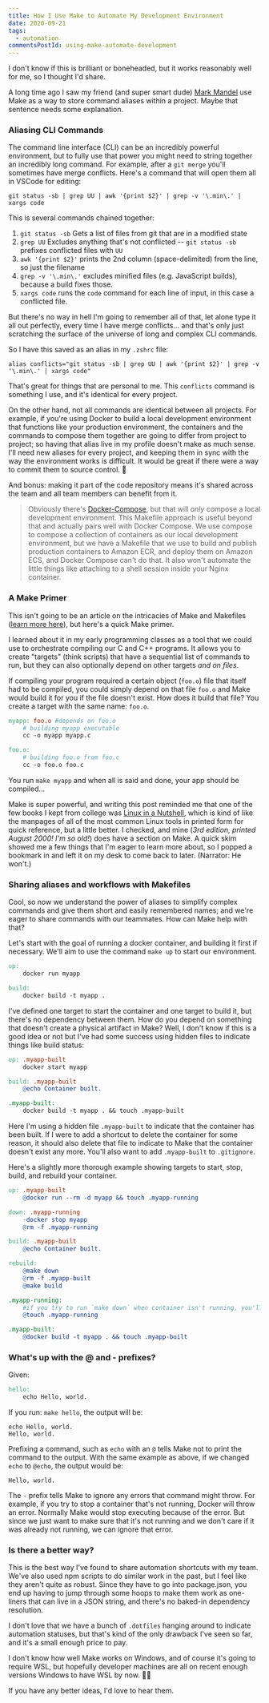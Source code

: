 ```yaml
---
title: How I Use Make to Automate My Development Environment
date: 2020-09-21
tags:
  - automation
commentsPostId: using-make-automate-development
---
```


I don't know if this is brilliant or boneheaded, but it works reasonably well for me, so I thought I'd share.

A long time ago I saw my friend (and super smart dude) [Mark Mandel](https://twitter.com/neurotic) use Make as a way to store command aliases within a project. Maybe that sentence needs some explanation.

### Aliasing CLI Commands

The command line interface (CLI) can be an incredibly powerful environment, but to fully use that power you might need to string together an incredibly long command. For example, after a `git merge` you'll sometimes have merge conflicts. Here's a command that will open them all in VSCode for editing:

```shell
git status -sb | grep UU | awk '{print $2}' | grep -v '\.min\.' | xargs code
```

This is several commands chained together:

1. `git status -sb` Gets a list of files from git that are in a modified state
1. `grep UU` Excludes anything that's not conflicted -- `git status -sb` prefixes conflicted files with `UU`
1. `awk '{print $2}'` prints the 2nd column (space-delimited) from the line, so just the filename
1. `grep -v '\.min\.'` excludes minified files (e.g. JavaScript builds), because a build fixes those.
1. `xargs code` runs the `code` command for each line of input, in this case a conflicted file.

But there's no way in hell I'm going to remember all of that, let alone type it all out perfectly, every time I have merge conflicts... and that's only just scratching the surface of the universe of long and complex CLI commands.

So I have this saved as an alias in my `.zshrc` file:

```shell
alias conflicts="git status -sb | grep UU | awk '{print $2}' | grep -v '\.min\.' | xargs code"
```

That's great for things that are personal to me. This `conflicts` command is something I use, and it's identical for every project.

On the other hand, not all commands are identical between all projects. For example, if you're using Docker to build a local development environment that functions like your production environment, the containers and the commands to compose them together are going to differ from project to project; so having that alias live in my profile doesn't make as much sense. I'll need new aliases for every project, and keeping them in sync with the way the environment works is difficult. It would be great if there were a way to commit them to source control. 🤔

And bonus: making it part of the code repository means it's shared across the team and all team members can benefit from it.

>Obviously there's [Docker-Compose](https://docs.docker.com/compose/), but that will _only_ compose a local development environment. This Makefile approach is useful beyond that and actually pairs well with Docker Compose. We use compose to compose a collection of containers as our local development environment, but we have a Makefile that we use to build and publish production containers to Amazon ECR, and deploy them on Amazon ECS, and Docker Compose can't do that. It also won't automate the little things like attaching to a shell session inside your Nginx container.

### A Make Primer

This isn't going to be an article on the intricacies of Make and Makefiles ([learn more here](https://www.gnu.org/software/make/manual/html_node/index.html)), but here's a quick Make primer.

I learned about it in my early programming classes as a tool that we could use to orchestrate compiling our C and C++ programs. It allows you to create "targets" (think scripts) that have a sequential list of commands to run, but they can also optionally depend on other targets _and on files_.

If compiling your program required a certain object (`foo.o`) file that itself had to be compiled, you could simply depend on that file `foo.o` and Make would build it for you if the file doesn't exist. How does it build that file? You create a target with the same name: `foo.o`.

```makefile
myapp: foo.o #depends on foo.o
	# building myapp executable
	cc -o myapp myapp.c

foo.o:
	# building foo.o from foo.c
	cc -o foo.o foo.c
```

You run `make myapp` and when all is said and done, your app should be compiled...

Make is super powerful, and writing this post reminded me that one of the few books I kept from college was [Linux in a Nutshell](https://amzn.to/3ccrtJp), which is kind of like the manpages of all of the most common Linux tools in printed form for quick reference, but a little better. I checked, and mine (_3rd edition, printed August 2000! I'm so old!_) does have a section on Make. A quick skim showed me a few things that I'm eager to learn more about, so I popped a bookmark in and left it on my desk to come back to later. (Narrator: He won't.)

### Sharing aliases and workflows with Makefiles

Cool, so now we understand the power of aliases to simplify complex commands and give them short and easily remembered names; and we're eager to share commands with our teammates. How can Make help with that?

Let's start with the goal of running a docker container, and building it first if necessary. We'll aim to use the command `make up` to start our environment.

```makefile
up:
	docker run myapp

build:
	docker build -t myapp .
```

I've defined one target to start the container and one target to build it, but there's no dependency between them. How do you depend on something that doesn't create a physical artifact in Make? Well, I don't know if this is a good idea or not but I've had some success using hidden files to indicate things like build status:

```makefile
up: .myapp-built
	docker start myapp

build: .myapp-built
	@echo Container built.

.myapp-built:
	docker build -t myapp . && touch .myapp-built
```

Here I'm using a hidden file `.myapp-built` to indicate that the container has been built. If I were to add a shortcut to delete the container for some reason, it should also delete that file to indicate to Make that the container doesn't exist any more. You'll also want to add `.myapp-built` to `.gitignore`.

Here's a slightly more thorough example showing targets to start, stop, build, and rebuild your container.

```makefile
up: .myapp-built
	@docker run --rm -d myapp && touch .myapp-running

down: .myapp-running
	-docker stop myapp
	@rm -f .myapp-running

build: .myapp-built
	@echo Container built.

rebuild:
	@make down
	@rm -f .myapp-built
	@make build

.myapp-running:
	#if you try to run `make down` when container isn't running, you'll be here
	@touch .myapp-running

.myapp-built:
	@docker build -t myapp . && touch .myapp-built
```

### What's up with the @ and - prefixes?

Given:

```makefile
hello:
	echo Hello, world.
```

If you run: `make hello`, the output will be:

```
echo Hello, world.
Hello, world.
```

Prefixing a command, such as `echo` with an `@` tells Make not to print the command to the output. With the same example as above, if we changed `echo` to `@echo`, the output would be:

```
Hello, world.
```

The `-` prefix tells Make to ignore any errors that command might throw. For example, if you try to stop a container that's not running, Docker will throw an error. Normally Make would stop executing because of the error. But since we just want to make sure that it's not running and we don't care if it was already not running, we can ignore that error.

### Is there a better way?

This is the best way I've found to share automation shortcuts with my team. We've also used npm scripts to do similar work in the past, but I feel like they aren't quite as robust. Since they have to go into package.json, you end up having to jump through some hoops to make them work as one-liners that can live in a JSON string, and there's no baked-in dependency resolution.

I don't love that we have a bunch of `.dotfiles` hanging around to indicate automation statuses, but that's kind of the only drawback I've seen so far, and it's a small enough price to pay.

I don't know how well Make works on Windows, and of course it's going to require WSL, but hopefully developer machines are all on recent enough versions Windows to have WSL by now. 🤷‍♂️

If you have any better ideas, I'd love to hear them.
